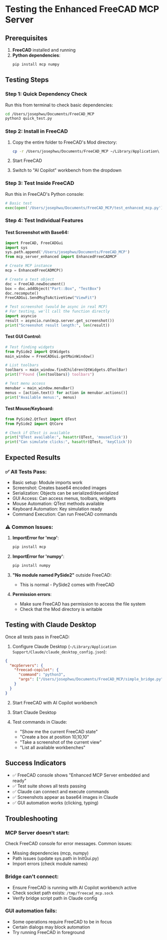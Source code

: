 # Testing the Enhanced FreeCAD MCP Server

## Prerequisites

1. **FreeCAD** installed and running
2. **Python dependencies**:
   ```bash
   pip install mcp numpy
   ```

## Testing Steps

### Step 1: Quick Dependency Check
Run this from terminal to check basic dependencies:
```bash
cd /Users/josephwu/Documents/FreeCAD_MCP
python3 quick_test.py
```

### Step 2: Install in FreeCAD
1. Copy the entire folder to FreeCAD's Mod directory:
   ```bash
   cp -r /Users/josephwu/Documents/FreeCAD_MCP ~/Library/Application\ Support/FreeCAD/Mod/AICopilot
   ```

2. Start FreeCAD

3. Switch to "AI Copilot" workbench from the dropdown

### Step 3: Test Inside FreeCAD
Run this in FreeCAD's Python console:
```python
# Basic test
exec(open('/Users/josephwu/Documents/FreeCAD_MCP/test_enhanced_mcp.py').read())
```

### Step 4: Test Individual Features

#### Test Screenshot with Base64:
```python
import FreeCAD, FreeCADGui
import sys
sys.path.append('/Users/josephwu/Documents/FreeCAD_MCP')
from mcp_server_enhanced import EnhancedFreeCADMCP

# Create MCP instance
mcp = EnhancedFreeCADMCP()

# Create a test object
doc = FreeCAD.newDocument()
box = doc.addObject("Part::Box", "TestBox")
doc.recompute()
FreeCADGui.SendMsgToActiveView("ViewFit")

# Test screenshot (would be async in real MCP)
# For testing, we'll call the function directly
import asyncio
result = asyncio.run(mcp.server.get_screenshot())
print("Screenshot result length:", len(result))
```

#### Test GUI Control:
```python
# Test finding widgets
from PySide2 import QtWidgets
main_window = FreeCADGui.getMainWindow()

# List toolbars
toolbars = main_window.findChildren(QtWidgets.QToolBar)
print(f"Found {len(toolbars)} toolbars")

# Test menu access
menubar = main_window.menuBar()
menus = [action.text() for action in menubar.actions()]
print("Available menus:", menus)
```

#### Test Mouse/Keyboard:
```python
from PySide2.QtTest import QTest
from PySide2 import QtCore

# Check if QTest is available
print("QTest available:", hasattr(QTest, 'mouseClick'))
print("Can simulate clicks:", hasattr(QTest, 'keyClick'))
```

## Expected Results

### ✅ All Tests Pass:
- Basic setup: Module imports work
- Screenshot: Creates base64 encoded images
- Serialization: Objects can be serialized/deserialized
- GUI Access: Can access menus, toolbars, widgets
- Mouse Automation: QTest methods available
- Keyboard Automation: Key simulation ready
- Command Execution: Can run FreeCAD commands

### ⚠️ Common Issues:

1. **ImportError for 'mcp'**:
   ```bash
   pip install mcp
   ```

2. **ImportError for 'numpy'**:
   ```bash
   pip install numpy
   ```

3. **"No module named PySide2"** outside FreeCAD:
   - This is normal - PySide2 comes with FreeCAD

4. **Permission errors**:
   - Make sure FreeCAD has permission to access the file system
   - Check that the Mod directory is writable

## Testing with Claude Desktop

Once all tests pass in FreeCAD:

1. Configure Claude Desktop (`~/Library/Application Support/Claude/claude_desktop_config.json`):
```json
{
  "mcpServers": {
    "freecad-copilot": {
      "command": "python3",
      "args": ["/Users/josephwu/Documents/FreeCAD_MCP/simple_bridge.py"]
    }
  }
}
```

2. Start FreeCAD with AI Copilot workbench

3. Start Claude Desktop

4. Test commands in Claude:
   - "Show me the current FreeCAD state"
   - "Create a box at position 10,10,10"
   - "Take a screenshot of the current view"
   - "List all available workbenches"

## Success Indicators

- ✅ FreeCAD console shows "Enhanced MCP Server embedded and ready"
- ✅ Test suite shows all tests passing
- ✅ Claude can connect and execute commands
- ✅ Screenshots appear as base64 images in Claude
- ✅ GUI automation works (clicking, typing)

## Troubleshooting

### MCP Server doesn't start:
Check FreeCAD console for error messages. Common issues:
- Missing dependencies (mcp, numpy)
- Path issues (update sys.path in InitGui.py)
- Import errors (check module names)

### Bridge can't connect:
- Ensure FreeCAD is running with AI Copilot workbench active
- Check socket path exists: `/tmp/freecad_mcp.sock`
- Verify bridge script path in Claude config

### GUI automation fails:
- Some operations require FreeCAD to be in focus
- Certain dialogs may block automation
- Try running FreeCAD in foreground